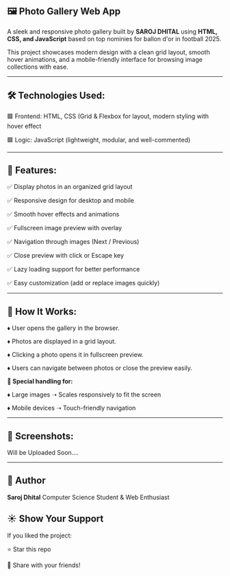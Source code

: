 ## 🖼️ **Photo Gallery Web App**

A sleek and responsive photo gallery built by **SAROJ DHITAL** using **HTML, CSS, and JavaScript** based on top nominies for ballon d'or in football 2025. 

This project showcases modern design with a clean grid layout, smooth hover animations, and a mobile-friendly interface for browsing image collections with ease.
***


## 🛠️ **Technologies Used:**

🟩 Frontend: HTML, CSS (Grid & Flexbox for layout, modern styling with hover effect

🟩 Logic: JavaScript (lightweight, modular, and well-commented)
***


## 🔑 **Features:**

✅ Display photos in an organized grid layout

✅ Responsive design for desktop and mobile

✅ Smooth hover effects and animations

✅ Fullscreen image preview with overlay

✅ Navigation through images (Next / Previous)

✅ Close preview with click or Escape key

✅ Lazy loading support for better performance

✅ Easy customization (add or replace images quickly)
***


## 🚀 **How It Works:**

♦️ User opens the gallery in the browser.

♦️ Photos are displayed in a grid layout.

♦️ Clicking a photo opens it in fullscreen preview.

♦️ Users can navigate between photos or close the preview easily.

**🎯 Special handling for:**

♦️ Large images ➝ Scales responsively to fit the screen

♦️ Mobile devices ➝ Touch-friendly navigation
***


## 📸 **Screenshots:**
Will be Uploaded Soon.... 
***


## 🙌 **Author**

**Saroj Dhital**
Computer Science Student & Web Enthusiast


## ☀️ **Show Your Support**

If you liked the project:

⭐ Star this repo  

🔗 Share with your friends!

